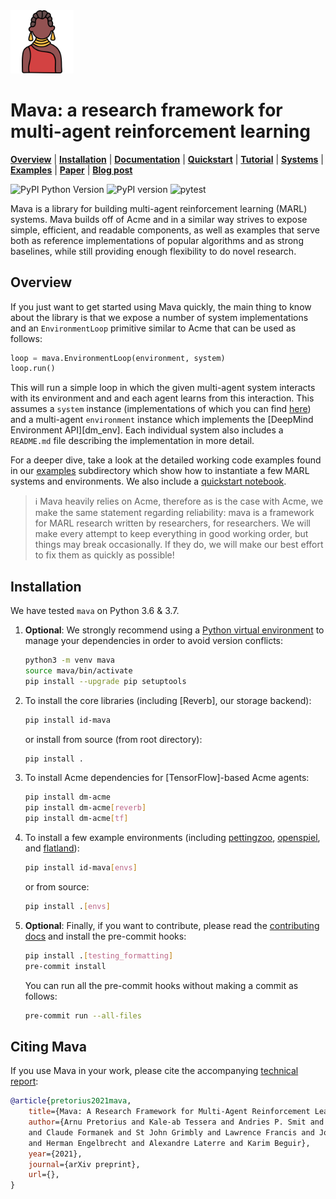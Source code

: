 <img src="docs/images/mava.png" width="20%">

# Mava: a research framework for multi-agent reinforcement learning

**[Overview](#overview)** | **[Installation](#installation)** |
**[Documentation]** | **[Quickstart]** | **[Tutorial]** |
**[Systems]** | **[Examples]** | **[Paper]** |
**[Blog post]**

![PyPI Python Version](https://img.shields.io/pypi/pyversions/id-mava)
![PyPI version](https://badge.fury.io/py/id-mava.svg)
![pytest](https://github.com/arnupretorius/mava/workflows/format_and_test/badge.svg)

Mava is a library for building multi-agent reinforcement learning (MARL) systems. Mava builds off of Acme and in a similar way strives to expose simple, efficient, and readable components, as well as examples that serve both as reference implementations of popular algorithms and as strong
baselines, while still providing enough flexibility to do novel research.


## Overview

If you just want to get started using Mava quickly, the main thing to know about
the library is that we expose a number of system implementations and an
`EnvironmentLoop` primitive similar to Acme that can be used as follows:

```python
loop = mava.EnvironmentLoop(environment, system)
loop.run()
```

This will run a simple loop in which the given multi-agent system interacts with its
environment and and each agent learns from this interaction. This assumes a `system` instance
(implementations of which you can find [here][Systems]) and a multi-agent `environment`
instance which implements the [DeepMind Environment API][dm_env]. Each
individual system also includes a `README.md` file describing the implementation
in more detail.

For a deeper dive, take a look at the detailed working code
examples found in our [examples] subdirectory which show how to instantiate a
few MARL systems and environments. We also include a
[quickstart notebook][Quickstart].

> :information_source: Mava heavily relies on Acme, therefore as is the case with Acme, we make the same statement regarding reliability: mava is a framework for MARL research written by
> researchers, for researchers. We will make every attempt to keep everything in good
> working order, but things may break occasionally. If they do, we will make our best
> effort to fix them as quickly as possible!

## Installation

We have tested `mava` on Python 3.6 & 3.7.

1.  **Optional**: We strongly recommend using a
    [Python virtual environment](https://docs.python.org/3/tutorial/venv.html)
    to manage your dependencies in order to avoid version conflicts:

    ```bash
    python3 -m venv mava
    source mava/bin/activate
    pip install --upgrade pip setuptools
    ```

2.  To install the core libraries (including [Reverb], our storage backend):

    ```bash
    pip install id-mava
    ```

    or install from source (from root directory):
    ```bash
    pip install .
    ```


3.  To install Acme dependencies for [TensorFlow]-based Acme agents:

    ```bash
    pip install dm-acme
    pip install dm-acme[reverb]
    pip install dm-acme[tf]
    ```

4.  To install a few example environments (including [pettingzoo],
    [openspiel], and [flatland]):

    ```bash
    pip install id-mava[envs]
    ```

    or from source:
    ```bash
    pip install .[envs]
    ```
5.  **Optional**:  Finally, if you want to contribute, please read the [contributing docs](./CONTRIBUTING.md) and install the pre-commit hooks:
    ```bash
    pip install .[testing_formatting]
    pre-commit install
    ```
    You can run all the pre-commit hooks without making a commit as follows:
    ```bash
    pre-commit run --all-files
    ```

## Citing Mava

If you use Mava in your work, please cite the accompanying
[technical report][Paper]:

```bibtex
@article{pretorius2021mava,
    title={Mava: A Research Framework for Multi-Agent Reinforcement Learning},
    author={Arnu Pretorius and Kale-ab Tessera and Andries P. Smit and Siphelele Danisa and Kevin Eloff
    and Claude Formanek and St John Grimbly and Lawrence Francis and Jonathan Shock and Herman Kamper
    and Herman Engelbrecht and Alexandre Laterre and Karim Beguir},
    year={2021},
    journal={arXiv preprint},
    url={},
}
```

[Systems]: mava/systems/
[Examples]: examples/
[Tutorial]: https://arxiv.org
[Quickstart]: examples/quickstart.ipynb
[Documentation]: www.mava.rl
[Paper]: https://arxiv.org
[Blog post]: https://instadeep.com
[pettingzoo]: https://github.com/PettingZoo-Team/PettingZoo
[openspiel]: https://github.com/deepmind/open_spiel
[flatland]: https://gitlab.aicrowd.com/flatland/flatland
